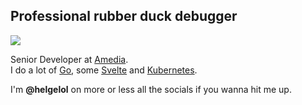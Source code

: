 ## Professional rubber duck debugger

![](https://komarev.com/ghpvc/?username=helgelol&style=flat-square&color=green&label=VIEWS)

Senior Developer at [Amedia](https://amedia.no/).  
I do a lot of [Go](https://go.dev/), some [Svelte](https://svelte.dev/) and [Kubernetes](https://kubernetes.io/).

I'm **@helgelol** on more or less all the socials if you wanna hit me up.
